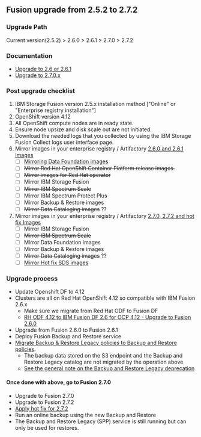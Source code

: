 ## Fusion upgrade from 2.5.2 to 2.7.2

### Upgrade Path
Current version(2.5.2) > 2.6.0 > 2.6.1 > 2.7.0 > 2.7.2

### Documentation
- [Upgrade to 2.6 or 2.6.1](https://www.ibm.com/docs/en/storage-fusion/2.6?topic=upgrading-storage-fusion)
- [Upgrade to 2.7.0.x](https://www.ibm.com/docs/en/storage-fusion-software/2.7.x?topic=upgrading-storage-fusion)

### Post upgrade checklist
1. IBM Storage Fusion version 2.5.x installation method ["Online" or "Enterprise registry installation"]
2. OpenShift version 4.12
3. All OpenShift compute nodes are in ready state.
4. Ensure node upsize and disk scale out are not initiated.
5. Download the needed logs that you collected by using the IBM Storage Fusion Collect logs user interface page.
6. Mirror images in your enterprise registry / Artifactory [2.6.0 and 2.6.1 Images](https://www.ibm.com/docs/en/storage-fusion/2.6?topic=registry-mirroring-storage-fusion-images)
   - [ ] [Mirroring Data Foundation images](https://www.ibm.com/docs/en/storage-fusion/2.6?topic=myier-mirroring-data-foundation-images-deployed-openshift-container-platform-version-412#sds_odf_mirror_images__step_hdp_5j5_fyb)
   - [ ] ~~Mirror Red Hat OpenShift Container Platform release images.~~
   - [ ] ~~Mirror images for Red Hat operator~~
   - [ ] Mirror IBM Storage Fusion
   - [ ] ~~Mirror IBM Spectrum Scale~~
   - [ ] Mirror IBM Spectrum Protect Plus
   - [ ] Mirror Backup & Restore images
   - [ ] ~~Mirror Data Cataloging images~~ ??
7. Mirror images in your enterprise registry / Artifactory [2.7.0, 2.7.2 and hot fix Images](https://www.ibm.com/docs/en/storage-fusion-software/2.7.x?topic=installation-mirroring-your-images-enterprise-registry)
   - [ ] Mirror IBM Storage Fusion
   - [ ] ~~Mirror IBM Spectrum Scale~~
   - [ ] Mirror Data Foundation images
   - [ ] Mirror Backup & Restore images
   - [ ] ~~Mirror Data Cataloging images~~ ??
   - [ ] [Mirror Hot fix SDS images](https://www.ibm.com/support/pages/node/7148289?myns=swgother&mynp=OCSSFETU&mync=E&cm_sp=swgother-_-OCSSFETU-_-E)

### Upgrade process
- Update Openshift DF to 4.12
- Clusters are all on Red Hat OpenShift 4.12 so compatible with IBM Fusion 2.6.x
  - Make sure we migrate from Red Hat ODF to Fusion DF
  - [RH ODF 4.12 to IBM Fusion DF 2.6 for OCP 4.12 - Upgrade to Fusion 2.6.0](https://www.ibm.com/docs/en/storage-fusion/2.6?topic=usf-upgrading-red-hat-openshift-data-foundation-412-storage-fusion-data-foundation-412)
- Upgrade from Fusion 2.6.0 to Fusion 2.6.1
- Deploy Fusion Backup and Restore service
- [Migrate Backup & Restore Legacy policies to Backup and Restore policies](https://www.ibm.com/docs/en/sfhs/2.7.x?topic=restore-migrating-from-backup-legacy).
  - The backup data stored on the S3 endpoint and the Backup and Restore Legacy catalog are not migrated by the operation above
  - [See the general note on the Backup and Restore Legacy deprecation](https://www.ibm.com/docs/en/storage-fusion-software/2.7.x?topic=services-upgrade-prerequisites-backup-restore)
    
#### Once done with above, go to Fusion 2.7.0
- Upgrade to Fusion 2.7.0
- Upgrade to Fusion 2.7.2
- [Apply hot fix for 2.7.2](https://www.ibm.com/support/pages/node/7148289?myns=swgother&mynp=OCSSFETU&mync=E&cm_sp=swgother-_-OCSSFETU-_-E)
- Run an online backup using the new Backup and Restore
- The Backup and Restore Legacy (SPP) service is still running but can only be used for restores.


